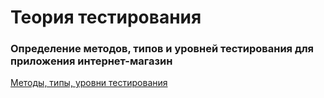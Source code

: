 # Теория тестирования
### Определение методов, типов и уровней тестирования для приложения интернет-магазин
[Методы, типы, уровни тестирования](https://docs.google.com/spreadsheets/d/1SxAIunlIGJBDgGSWoGE5YZ4ZUybFS8gY85Uayt1DyLE/edit?usp=sharing)
